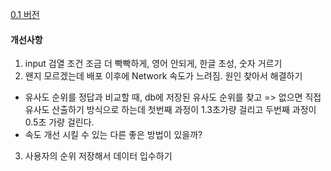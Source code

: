 [0.1 버전](https://kkodle-kkodle.netlify.app/)

#### 개선사항
1. input 검열 조건 조금 더 빡빡하게, 영어 안되게, 한글 초성, 숫자 거르기
2. 왠지 모르겠는데 배포 이후에 Network 속도가 느려짐. 원인 찾아서 해결하기
  - 유사도 순위를 정답과 비교할 때, db에 저장된 유사도 순위를 찾고 => 없으면 직접 유사도 산출하기 방식으로 하는데 첫번째 과정이 1.3초가량 걸리고 두번째 과정이 0.5초 가량 걸린다.
  - 속도 개선 시킬 수 있는 다른 좋은 방법이 있을까?
3. 사용자의 순위 저장해서 데이터 입수하기
